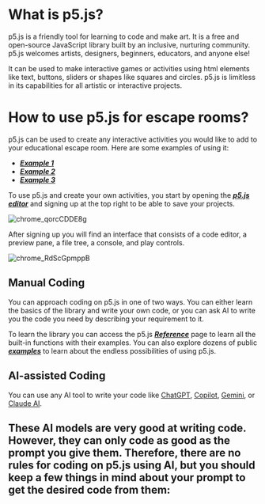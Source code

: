 # What is p5.js?

p5.js is a friendly tool for learning to code and make art. It is a free and open-source JavaScript library built by an inclusive, nurturing community. p5.js welcomes artists, designers, beginners, educators, and anyone else! 

It can be used to make interactive games or activities using html elements like text, buttons, sliders or shapes like squares and circles. p5.js is limitless in its capabilities for all artistic or interactive projects.

# How to use p5.js for escape rooms?

p5.js can be used to create any interactive activities you would like to add to your educational escape room. Here are some examples of using it:
- [**_Example 1_**](https://editor.p5js.org/eslamessam/full/uTCHZmL_I)
- [_**Example 2**_](https://editor.p5js.org/eslamessam/full/PkEVDB5Ab)
- [_**Example 3**_](https://editor.p5js.org/eslamessam/full/oT-bY5eie)

To use p5.js and create your own activities, you start by opening the [**_p5.js editor_**](https://editor.p5js.org/) and signing up at the top right to be able to save your projects.

![chrome_qorcCDDE8g](https://github.com/user-attachments/assets/dc4535e3-065b-4107-8a58-89d699ac7e7c)

After signing up you will find an interface that consists of a code editor, a preview pane, a file tree, a console, and play controls.

![chrome_RdScGpmppB](https://github.com/user-attachments/assets/cad3afe0-2db1-4f4c-a729-eb3d9f0d7661)

## Manual Coding

You can approach coding on p5.js in one of two ways. You can either learn the basics of the library and write your own code, or you can ask AI to write you the code you need by describing your requirement to it.

To learn the library you can access the p5.js [**_Reference_**](https://p5js.org/reference/) page to learn all the built-in functions with their examples. You can also explore dozens of public [**_examples_**](https://editor.p5js.org/p5/sketches) to learn about the endless possibilities of using p5.js.

## AI-assisted Coding

You can use any AI tool to write your code like [ChatGPT](https://chatgpt.com/), [Copilot](https://copilot.microsoft.com/), [Gemini](https://gemini.google.com/u/0/app), or [Claude AI](https://claude.ai/login?returnTo=%2F%3F).

These AI models are very good at writing code. However, they can only code as good as the prompt you give them. Therefore, there are no rules for coding on p5.js using AI, but you should keep a few things in mind about your prompt to get the desired code from them:
- 
